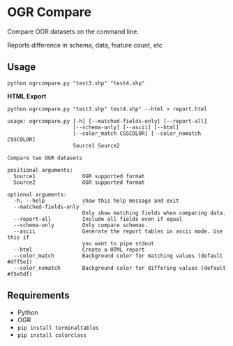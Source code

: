 # OGR Compare

Compare OGR datasets on the command line.

Reports difference in schema, data, feature count, etc

## Usage

`python ogrcompare.py "test3.shp" "test4.shp"`

**HTML Export**

`python ogrcompare.py "test3.shp" test4.shp" --html > report.html`

```
usage: ogrcompare.py [-h] [--matched-fields-only] [--report-all]
                     [--schema-only] [--ascii] [--html]
                     [--color_match CSSCOLOR] [--color_nomatch CSSCOLOR]
                     Source1 Source2

Compare two OGR datasets

positional arguments:
  Source1               OGR supported format
  Source2               OGR supported format

optional arguments:
  -h, --help            show this help message and exit
  --matched-fields-only
                        Only show matching fields when comparing data.
  --report-all          Include all fields even if equal
  --schema-only         Only compare schemas.
  --ascii               Generate the report tables in ascii mode. Use this if
                        you want to pipe stdout
  --html                Create a HTML report
  --color_match         Background color for matching values (default #dff5e1)
  --color_nomatch       Background color for differing values (default #f5e5df)
```


## Requirements

- Python
- OGR
- `pip install terminaltables`
- `pip install colorclass`

